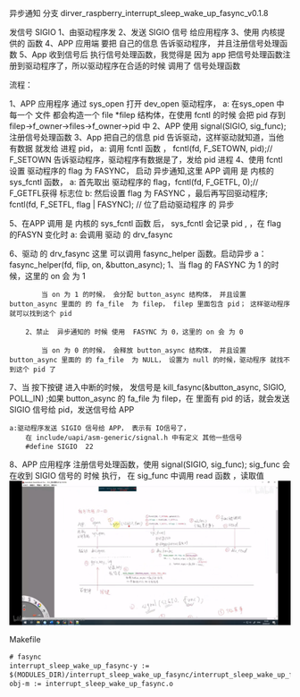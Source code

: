 异步通知
    分支 
        dirver_raspberry_interrupt_sleep_wake_up_fasync_v0.1.8


发信号 SIGIO
  1、由驱动程序发
  2、发送 SIGIO 信号  给应用程序
  3、使用 内核提供的 函数
  4、APP  应用端 要把 自己的信息 告诉驱动程序， 并且注册信号处理函数
  5、App 收到信号后 执行信号处理函数，我觉得是 因为 app 把信号处理函数注册到驱动程序了，所以驱动程序在合适的时候  调用了 信号处理函数


流程：

  1、APP  应用程序 通过 sys_open 打开 dev_open 驱动程序， 
    a: 在sys_open 中 每一个 文件 都会构造一个 file *filep 结构体，在使用 fcntl 的时候 会把 pid 存到 filep->f_owner->files->f_owner->pid 中
  2、APP  使用 signal(SIGIO, sig_func); 注册信号处理函数
  3、App 把自己的信息 pid 告诉驱动，这样驱动就知道，当他有数据 就发给 进程 pid，
        a: 调用 fcntl 函数 ， fcntl(fd, F_SETOWN, pid);// F_SETOWN  告诉驱动程序，驱动程序有数据是了，发给 pid 进程
  4、使用 fcntl 设置 驱动程序的 flag 为 FASYNC， 启动 异步通知,这里 APP 调用 是 内核的 sys_fcntl 函数， 
       a: 首先取出 驱动程序的 flag，fcntl(fd, F_GETFL, 0);// F_GETFL获得 标志位
       b: 然后设置 flag 为 FASYNC ，最后再写回驱动程序; fcntl(fd, F_SETFL, flag | FASYNC); // 位了启动驱动程序  的 异步 
    

  5、在APP 调用 是 内核的 sys_fcntl 函数 后， sys_fcntl 会记录 pid , ，在 flag 的FASYN 变化时
    a: 会调用 驱动 的  drv_fasync

 6、驱动 的  drv_fasync 这里 可以调用 fasync_helper 函数。启动异步
    a： fasync_helper(fd, flip, on, &button_async);
        1、当 flag 的 FASYNC 为 1 的时候，这里的 on 会 为 1

            当 on 为 1 的时候， 会分配 button_async 结构体， 并且设置  button_async 里面的 的 fa_file  为 filep， filep 里面包含 pid； 这样驱动程序 就可以找到这个 pid

        2、禁止  异步通知的 时候 使用  FASYNC 为 0，这里的 on 会 为 0

            当 on 为 0 的时候， 会释放 button_async 结构体， 并且设置  button_async 里面的 的 fa_file  为 NULL， 设置为 null 的时候，驱动程序 就找不到这个 pid 了


  7、当 按下按键 进入中断的时候， 发信号是 kill_fasync(&button_async, SIGIO, POLL_IN) ;如果 button_async 的 fa_file 为 filep，在  里面有 pid 的话，就会发送 SIGIO 信号给 pid，发送信号给 APP

    a:驱动程序发送 SIGIO 信号给 APP， 表示有 IO信号了，
        在 include/uapi/asm-generic/signal.h 中有定义 其他一些信号
        #define SIGIO  22

  8、APP  应用程序  注册信号处理函数，使用 signal(SIGIO, sig_func); sig_func 会在收到 SIGIO 信号的 时候 执行， 在 sig_func 中调用 read 函数 ，读取值
![alt text](异步通知机制.JPG)


Makefile

    # fasync
    interrupt_sleep_wake_up_fasync-y := $(MODULES_DIR)/interrupt_sleep_wake_up_fasync/interrupt_sleep_wake_up_fasync.o
    obj-m := interrupt_sleep_wake_up_fasync.o